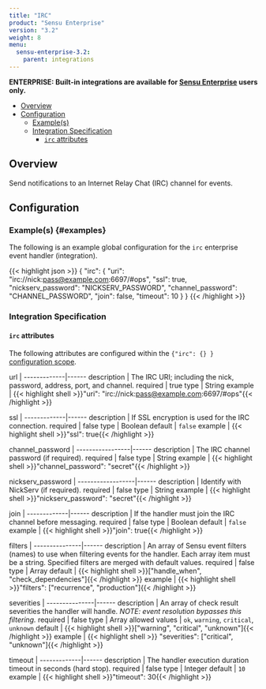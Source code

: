 ```yaml
---
title: "IRC"
product: "Sensu Enterprise"
version: "3.2"
weight: 8
menu:
  sensu-enterprise-3.2:
    parent: integrations
---
```

**ENTERPRISE: Built-in integrations are available for [Sensu Enterprise][1]
users only.**

- [Overview](#overview)
- [Configuration](#configuration)
  - [Example(s)](#examples)
  - [Integration Specification](#integration-specification)
    - [`irc` attributes](#irc-attributes)

## Overview

Send notifications to an Internet Relay Chat (IRC) channel for events.

## Configuration

### Example(s) {#examples}

The following is an example global configuration for the `irc` enterprise event
handler (integration).

{{< highlight json >}}
{
  "irc": {
    "uri": "irc://nick:pass@example.com:6697/#ops",
    "ssl": true,
    "nickserv_password": "NICKSERV_PASSWORD",
    "channel_password": "CHANNEL_PASSWORD",
    "join": false,
    "timeout": 10
  }
}
{{< /highlight >}}

### Integration Specification

#### `irc` attributes

The following attributes are configured within the `{"irc": {} }` [configuration
scope][2].

url          | 
-------------|------
description  | The IRC URI; including the nick, password, address, port, and channel.
required     | true
type         | String
example      | {{< highlight shell >}}"uri": "irc://nick:pass@example.com:6697/#ops"{{< /highlight >}}

ssl          | 
-------------|------
description  | If SSL encryption is used for the IRC connection.
required     | false
type         | Boolean
default      | `false`
example      | {{< highlight shell >}}"ssl": true{{< /highlight >}}

channel_password | 
-----------------|------
description      | The IRC channel password (if required).
required         | false
type             | String
example          | {{< highlight shell >}}"channel_password": "secret"{{< /highlight >}}

nickserv_password | 
------------------|------
description       | Identify with NickServ (if required).
required          | false
type              | String
example           | {{< highlight shell >}}"nickserv_password": "secret"{{< /highlight >}}

join         | 
-------------|------
description  | If the handler must join the IRC channel before messaging.
required     | false
type         | Boolean
default      | `false`
example      | {{< highlight shell >}}"join": true{{< /highlight >}}

filters        | 
---------------|------
description    | An array of Sensu event filters (names) to use when filtering events for the handler. Each array item must be a string. Specified filters are merged with default values.
required       | false
type           | Array
default        | {{< highlight shell >}}["handle_when", "check_dependencies"]{{< /highlight >}}
example        | {{< highlight shell >}}"filters": ["recurrence", "production"]{{< /highlight >}}

severities     | 
---------------|------
description    | An array of check result severities the handler will handle. _NOTE: event resolution bypasses this filtering._
required       | false
type           | Array
allowed values | `ok`, `warning`, `critical`, `unknown`
default        | {{< highlight shell >}}["warning", "critical", "unknown"]{{< /highlight >}}
example        | {{< highlight shell >}} "severities": ["critical", "unknown"]{{< /highlight >}}

timeout      | 
-------------|------
description  | The handler execution duration timeout in seconds (hard stop).
required     | false
type         | Integer
default      | `10`
example      | {{< highlight shell >}}"timeout": 30{{< /highlight >}}


[?]:  #
[1]:  /sensu-enterprise
[2]:  /sensu-core/1.2/reference/configuration#configuration-scopes
